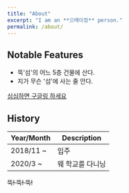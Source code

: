 ```yaml
---
title: "About"
excerpt: "I am an **으메이징** person."
permalink: /about/
---
```


## Notable Features

- 뚝'섬'의 어느 5층 건물에 산다.
- 지가 무슨 '섬'에 사는 줄 안다.

[심심하면 구글링 하세요](https://www.google.com/)

## History

| Year/Month | Description |
| ------------ | ----------- |
| 2018/11 ~ | 입주 |
| 2020/3 ~ | 웨 학교를 다니닝 |

~~뚝! 뚝! 뚝!~~
